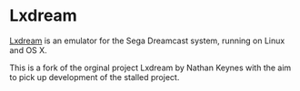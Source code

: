 # Lxdream

[Lxdream](http://www.lxdream.org/) is an emulator for the Sega Dreamcast system, running on Linux and OS X.

This is a fork of the orginal project Lxdream by Nathan Keynes with the aim to pick up development of the stalled project.
